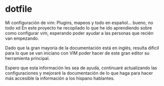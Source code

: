 # dotfile
Mi configuración de vim: Plugins, mapeos y todo en español... bueno, no todo xd
En este proyecto he recopilado lo que he ido aprendiendo sobre como configurar vim, esperando poder ayudar a las personas que recién van empezando.

Dado que la gran mayoría de la documentación está en inglés, resulta dificil para lo que se van iniciano con VIM poder hacer de este gran editor su herramienta principal.

Espero que esta información les sea de ayuda, continuaré actualizando las configuraciones y mejoraré la documentación de lo que haga para hacer más accesible la información a los hispano hablantes.
